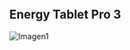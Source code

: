 ## Energy Tablet Pro 3
![Imagen1](http://static.energysistem.com/images/manuals/42547/58596139113fb.jpg)   

